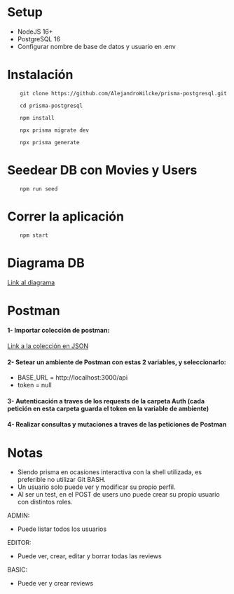 # Setup
- NodeJS 16+
- PostgreSQL 16
- Configurar nombre de base de datos y usuario en .env


# Instalación
```
    git clone https://github.com/AlejandroWilcke/prisma-postgresql.git
```
```
    cd prisma-postgresql
```
```
    npm install
```
```
    npx prisma migrate dev
```
```
    npx prisma generate
```

# Seedear DB con Movies y Users
```
    npm run seed
```

# Correr la aplicación
```
    npm start
```

# Diagrama DB
[Link al diagrama](https://dbdiagram.io/d/65e2252ecd45b569fb52a0da)

# Postman

#### 1- Importar colección de postman:
[Link a la colección en JSON](https://api.postman.com/collections/33223255-233c65c5-6ea4-437f-b584-ee3fab4df77f?access_key=PMAT-01HRB4S62E08RMAQG7YFXSWZM5)

#### 2- Setear un ambiente de Postman con estas 2 variables, y seleccionarlo:
- BASE_URL = http://localhost:3000/api
- token = null

#### 3- Autenticación a traves de los requests de la carpeta Auth (cada petición en esta carpeta guarda el token en la variable de ambiente)

#### 4- Realizar consultas y mutaciones a traves de las peticiones de Postman

# Notas
- Siendo prisma en ocasiones interactiva con la shell utilizada, es preferible no utilizar Git BASH.
- Un usuario solo puede ver y modificar su propio perfil.
- Al ser un test, en el POST de users uno puede crear su propio usuario con distintos roles.

ADMIN:
- Puede listar todos los usuarios

EDITOR:
- Puede ver, crear, editar y borrar todas las reviews

BASIC:
- Puede ver y crear reviews
